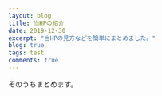 ```yaml
---
layout: blog
title: 当HPの紹介
date: 2019-12-30
excerpt: "当HPの見方などを簡単にまとめました。"
blog: true
tags: test
comments: true
---
```


そのうちまとめます。
